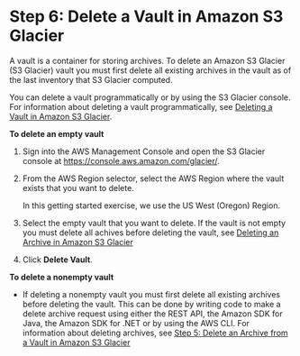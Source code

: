 # Step 6: Delete a Vault in Amazon S3 Glacier<a name="getting-started-delete-vault"></a>

A vault is a container for storing archives\. To delete an Amazon S3 Glacier \(S3 Glacier\) vault you must first delete all existing archives in the vault as of the last inventory that S3 Glacier computed\.

You can delete a vault programmatically or by using the S3 Glacier console\. For information about deleting a vault programmatically, see [Deleting a Vault in Amazon S3 Glacier](deleting-vaults.md)\.

**To delete an empty vault**

1. Sign into the AWS Management Console and open the S3 Glacier console at [https://console\.aws\.amazon\.com/glacier/](https://console.aws.amazon.com/glacier/)\.

1. From the AWS Region selector, select the AWS Region where the vault exists that you want to delete\.

   In this getting started exercise, we use the US West \(Oregon\) Region\.

1. Select the empty vault that you want to delete\. If the vault is not empty you must delete all achives before deleting the vault, see [Deleting an Archive in Amazon S3 Glacier](deleting-an-archive.md) 

1. Click **Delete Vault**\. 

**To delete a nonempty vault**
+ If deleting a nonempty vault you must first delete all existing archives before deleting the vault\. This can be done by writing code to make a delete archive request using either the REST API, the Amazon SDK for Java, the Amazon SDK for \.NET or by using the AWS CLI\. For information about deleting archives, see [Step 5: Delete an Archive from a Vault in Amazon S3 Glacier](getting-started-delete-archive.md) 